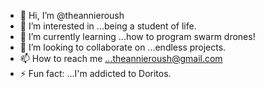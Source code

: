 - 👋 Hi, I’m @theannieroush
- 👀 I’m interested in ...being a student of life.
- 🌱 I’m currently learning ...how to program swarm drones! 
- 💞️ I’m looking to collaborate on ...endless projects.
- 📫 How to reach me ...theannieroush@gmail.com
- ⚡ Fun fact: ...I'm addicted to Doritos.

<!---
theannieroush/theannieroush is a ✨ special ✨ repository because its `README.md` (this file) appears on your GitHub profile.
You can click the Preview link to take a look at your changes.
--->
